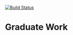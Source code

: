 [![Build Status](https://travis-ci.org/idris-musin/graduate-work.svg?branch=master)](https://travis-ci.org/idris-musin/graduate-work)

# Graduate Work